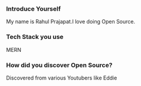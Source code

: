 ### Introduce Yourself
My name is Rahul Prajapat.I love doing Open Source.
### Tech Stack you use
MERN
### How did you discover Open Source?
Discovered from various Youtubers like Eddie 
